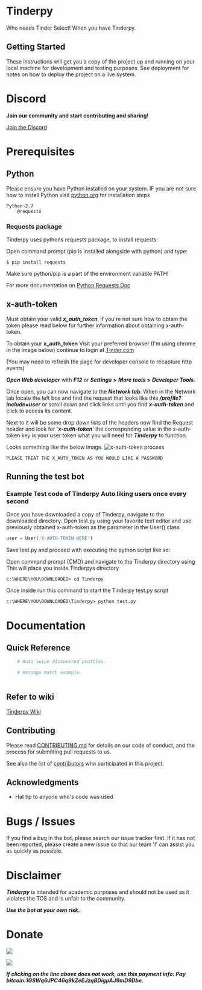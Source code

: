 # Tinderpy

Who needs Tinder Select! When you have Tinderpy.

## Getting Started

These instructions will get you a copy of the project up and running on your local machine for development and testing purposes. See deployment for notes on how to deploy the project on a live system.


# Discord
**Join our community and start contributing and sharing!**
 
 [Join the Discord](https://discord.gg/262RFta)

 
# Prerequisites
## Python
Please ensure you have Python installed on your system.
IF you are not sure how to install Python visit [python.org](https://www.python.org/) for installation steps

```
Python~2.7
    @requests
```

### Requests package
Tinderpy uses pythons requests package, to install requests:

Open command prompt (pip is installed alongside with python) and type:
    
    $ pip install requests
   
Make sure python/pip is a part of the environment variable PATH!

For more documentation on [Python Requests Doc](http://docs.python-requests.org)
        
## x-auth-token
Must obtain your valid **_x_auth_token_**, if you're not sure how to obtain the token please read below for further information about obtaining x-auth-token.
 

 
 To obtain your **x_auth_token** Visit your preferred browser (I'm using chrome in the image below) continue to login at [Tinder.com](https://tinder.com) 
 
 (You may need to refresh the page for developer console to recapture http events) 
 
 **_Open Web developer_** with **_F12_** or **_Settings_** **>** **_More tools_** **>** **_Developer Tools._**
 
 Once open, you can now navigate to the **_Network tab_**. 
 When in the Network tab locate the left box and find the request that looks like this **_/profile?include=user_** or scroll down and click links until you find **_x-auth-token_** and click to access its content.
  
 Next to it will be some drop down lists of the headers now find the Request header and look for '**_x-auth-token_**' the corresponding value in the x-auth-token key is your user token what you will need for **_Tinderpy_** to function.
 
 Looks something like the below image.
 ![x-auth-token process](https://i.imgur.com/IEgUeDv.png)
 
    PLEASE TREAT THE X_AUTH_TOKEN AS YOU WOULD LIKE A PASSWORD


## Running the test bot
### Example Test code of Tinderpy Auto liking users once every second
Once you have downloaded a copy of Tinderpy, navigate to the downloaded directory.
Open test.py using your favorite text editor and use previously obtained x-auth-token as the parameter in the User() class

```python
user = User('X-AUTH-TOKEN HERE') 
```
Save test.py and proceed with executing the python script like so:

Open command prompt (CMD) and navigate to the Tinderpy directory using
This will place you inside Tinderpys directory

    c:\WHERE\YOU\DOWNLOADED> cd Tinderpy
    
Once inside run this command to start the Tinderpy test.py script

    c:\WHERE\YOU\DOWNLOADED\Tinderpy> python test.py
    
# Documentation
## Quick Reference
```python
    # Auto swipe discovered profiles.

    # message match example.
    

```
## Refer to wiki
[Tinderpy Wiki]()
    
## Contributing
Please read [CONTRIBUTING.md]() for details on our code of conduct, and the process for submitting pull requests to us.


See also the list of [contributors](https://github.com/spencerjpotts/Tinderpy/contributors) who participated in this project.

## Acknowledgments

* Hat tip to anyone who's code was used

 
# Bugs / Issues
If you find a bug in the bot, please search our issue tracker first. If it has not been reported, please create a new issue so that our team 'I' can assist you as quickly as possible.


# Disclaimer
**_Tinderpy_** is intended for academic purposes and should not be used as it violates the TOS and is unfair to the community. 

**_Use the bot at your own risk._**

# Donate
[![](https://www.paypalobjects.com/en_AU/i/btn/btn_donateCC_LG.gif)](https://www.paypal.com/cgi-bin/webscr?cmd=_donations&business=NUM5LS6HQ5CCQ&currency_code=AUD&source=url)


[![](https://www.blockchain.com/Resources/buttons/donate_64.png)](bitcoin:1GSWq6JPC46q9kZeEJzqBDigpAJ9mD9Dbe)

**_If clicking on the line above does not work, use this payment info:
Pay bitcoin:1GSWq6JPC46q9kZeEJzqBDigpAJ9mD9Dbe._**
